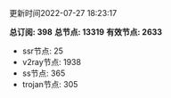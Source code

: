 更新时间2022-07-27 18:23:17

**总订阅: 398**
**总节点: 13319**
**有效节点: 2633**
- ssr节点: 25
- v2ray节点: 1938
- ss节点: 365
- trojan节点: 305

